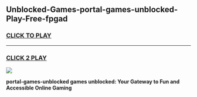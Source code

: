 
## Unblocked-Games-portal-games-unblocked-Play-Free-fpgad
<h3>
<a href="https://premium76.site?title=portal-games-unblocked&ref=18A1">CLICK TO PLAY</a></h3>
<hr>

<h3>
<a href="https://premium76.site?title=portal-games-unblocked&ref=18A1">CLICK 2 PLAY</a>
  
</h3>

<a href="https://premium76.site?title=portal-games-unblocked&ref=18A1"><img src="https://clearcache.store/games.png"></a>


**portal-games-unblocked games unblocked: Your Gateway to Fun and Accessible Online Gaming**
